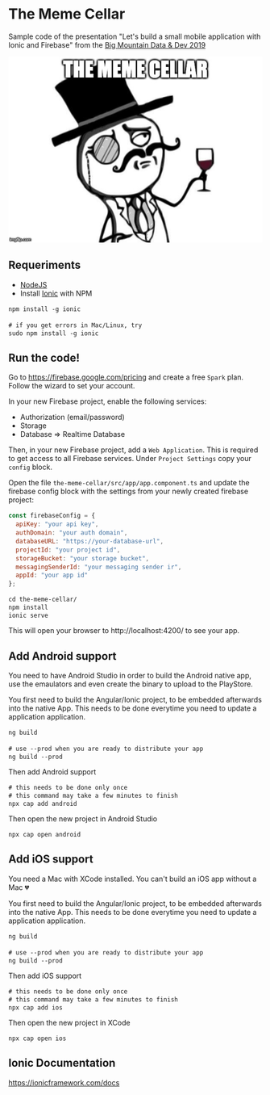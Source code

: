 # The Meme Cellar

Sample code of the presentation "Let's build a small mobile application with Ionic and Firebase" from the [Big Mountain Data &amp; Dev 2019](https://www.utahgeekevents.com/events/big-mountain-data-dev-2019/)

![The Meme Cellar](slides/the-meme-cellar.jpg?raw=true "Title")

## Requeriments

- [NodeJS](https://nodejs.org/)
- Install [Ionic](https://ionicframework.com/docs/installation/cli) with NPM

```shell
npm install -g ionic

# if you get errors in Mac/Linux, try
sudo npm install -g ionic
```

## Run the code!

Go to https://firebase.google.com/pricing and create a free `Spark` plan. Follow the wizard to set your account.

In your new Firebase project, enable the following services:

- Authorization (email/password)
- Storage
- Database => Realtime Database

Then, in your new Firebase project, add a `Web Application`. This is required to get access to all Firebase services. Under `Project Settings` copy your `config` block.

Open the file `the-meme-cellar/src/app/app.component.ts` and update the firebase config block with the settings from your newly created firebase project:

```javascript
const firebaseConfig = {
  apiKey: "your api key",
  authDomain: "your auth domain",
  databaseURL: "https://your-database-url",
  projectId: "your project id",
  storageBucket: "your storage bucket",
  messagingSenderId: "your messaging sender ir",
  appId: "your app id"
};
```

```shell
cd the-meme-cellar/
npm install
ionic serve
```

This will open your browser to http://localhost:4200/ to see your app.

## Add Android support

You need to have Android Studio in order to build the Android native app, use the emaulators and even create the binary to upload to the PlayStore.

You first need to build the Angular/Ionic project, to be embedded afterwards into the native App. This needs to be done everytime you need to update a application application.

```shell
ng build

# use --prod when you are ready to distribute your app
ng build --prod
```

Then add Android support

```shell
# this needs to be done only once
# this command may take a few minutes to finish
npx cap add android
```

Then open the new project in Android Studio

```shell
npx cap open android
```

## Add iOS support

You need a Mac with XCode installed. You can't build an iOS app without a Mac :broken_heart:

You first need to build the Angular/Ionic project, to be embedded afterwards into the native App. This needs to be done everytime you need to update a application application.

```shell
ng build

# use --prod when you are ready to distribute your app
ng build --prod
```

Then add iOS support

```shell
# this needs to be done only once
# this command may take a few minutes to finish
npx cap add ios
```

Then open the new project in XCode

```shell
npx cap open ios
```

## Ionic Documentation

https://ionicframework.com/docs
